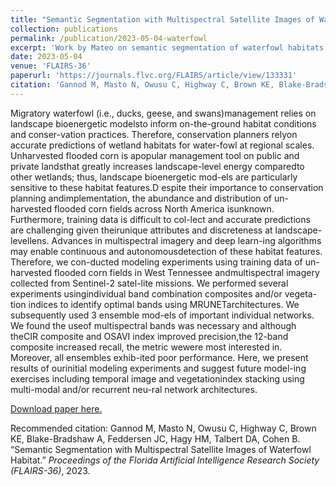 ```yaml
---
title: "Semantic Segmentation with Multispectral Satellite Images of Waterfowl Habitat"
collection: publications
permalink: /publication/2023-05-04-waterfowl
excerpt: 'Work by Mateo on semantic segmentation of waterfowl habitats.'
date: 2023-05-04
venue: 'FLAIRS-36'
paperurl: 'https://journals.flvc.org/FLAIRS/article/view/133331'
citation: 'Gannod M, Masto N, Owusu C, Highway C, Brown KE, Blake-Bradshaw A, Feddersen JC, Hagy HM, Talbert DA, Cohen B. &quot;Semantic Segmentation with Multispectral Satellite Images of Waterfowl Habitat.&quot; <i>Proceedings of the Florida Artificial Intelligence Research Society (FLAIRS-36)</i>, 2023.'
---
```

Migratory waterfowl (i.e., ducks, geese, and swans)management relies on landscape bioenergetic modelsto inform on-the-ground habitat conditions and conser-vation practices. Therefore, conservation planners relyon accurate predictions of wetland habitats for water-fowl at regional scales. Unharvested flooded corn is apopular management tool on public and private landsthat greatly increases landscape-level energy comparedto other wetlands; thus, landscape bioenergetic mod-els are particularly sensitive to these habitat features.D espite their importance to conservation planning andimplementation, the abundance and distribution of un-harvested flooded corn fields across North America isunknown. Furthermore, training data is difficult to col-lect and accurate predictions are challenging given theirunique attributes and discreteness at landscape-levellens. Advances in multispectral imagery and deep learn-ing algorithms may enable continuous and autonomousdetection of these habitat features. Therefore, we con-ducted modeling experiments using training data of un-harvested flooded corn fields in West Tennessee andmultispectral imagery collected from Sentinel-2 satel-lite missions. We performed several experiments usingindividual band combination composites and/or vegeta-tion indices to identify optimal bands using MRUNETarchitectures. We subsequently used 3 ensemble mod-els of important individual networks. We found the useof multispectral bands was necessary and although theCIR composite and OSAVI index improved precision,the 12-band composite increased recall, the metric wewere most interested in. Moreover, all ensembles exhib-ited poor performance. Here, we present results of ourinitial modeling experiments and suggest future model-ing exercises including temporal image and vegetationindex stacking using multi-modal and/or recurrent neu-ral network architectures.

[Download paper here.](https://journals.flvc.org/FLAIRS/article/view/133331)

Recommended citation: Gannod M, Masto N, Owusu C, Highway C, Brown KE, Blake-Bradshaw A, Feddersen JC, Hagy HM, Talbert DA, Cohen B. “Semantic Segmentation with Multispectral Satellite Images of Waterfowl Habitat.” <i>Proceedings of the Florida Artificial Intelligence Research Society (FLAIRS-36)</i>, 2023.